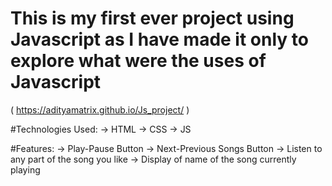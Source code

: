 # This is my first ever project using Javascript as I have made it only to explore what were the uses of Javascript 
 ( https://adityamatrix.github.io/Js_project/ )
 
 #Technologies Used:
 -> HTML
 -> CSS
 -> JS

  #Features:
-> Play-Pause Button
-> Next-Previous Songs Button
-> Listen to any part of the song you like
-> Display of name of the song currently playing
